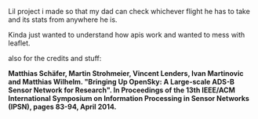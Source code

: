 Lil project i made so that my dad can check whichever flight he has to take and its stats from anywhere he is.

Kinda just wanted to understand how apis work and wanted to mess with leaflet.

also for the credits and stuff:

**Matthias Schäfer, Martin Strohmeier, Vincent Lenders, Ivan Martinovic and Matthias Wilhelm.
"Bringing Up OpenSky: A Large-scale ADS-B Sensor Network for Research".
In Proceedings of the 13th IEEE/ACM International Symposium on Information Processing in Sensor Networks (IPSN), pages 83-94, April 2014.**